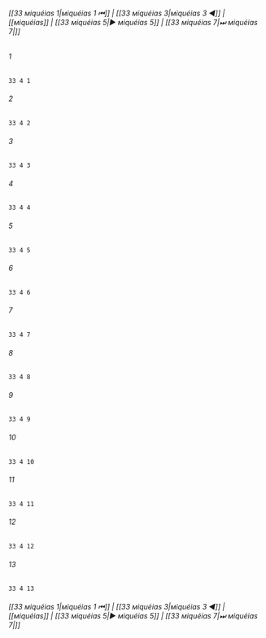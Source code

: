 
###### [[33 мiquéias 1|мiquéias 1 ⏮]] | [[33 мiquéias 3|мiquéias 3 ◀]] | [[мiquéias]] | [[33 мiquéias 5|▶ мiquéias 5]] | [[33 мiquéias 7|⏭ мiquéias 7|]]

###### 1
``` verse
33 4 1 
```
###### 2
``` verse
33 4 2 
```
###### 3
``` verse
33 4 3 
```
###### 4
``` verse
33 4 4 
```
###### 5
``` verse
33 4 5 
```
###### 6
``` verse
33 4 6 
```
###### 7
``` verse
33 4 7 
```
###### 8
``` verse
33 4 8 
```
###### 9
``` verse
33 4 9 
```
###### 10
``` verse
33 4 10 
```
###### 11
``` verse
33 4 11 
```
###### 12
``` verse
33 4 12 
```
###### 13
``` verse
33 4 13 
```

###### [[33 мiquéias 1|мiquéias 1 ⏮]] | [[33 мiquéias 3|мiquéias 3 ◀]] | [[мiquéias]] | [[33 мiquéias 5|▶ мiquéias 5]] | [[33 мiquéias 7|⏭ мiquéias 7|]]

